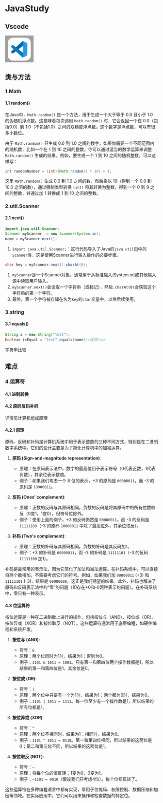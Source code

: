 # JavaStudy

##  Vscode

![image-20231223025128486](assets/image-20231223025128486.png)



## 类与方法

### 1.Math

#### 1.1 random()

在Java中，`Math.random()` 是一个方法，用于生成一个大于等于 0.0 且小于 1.0 的伪随机浮点数。这意味着每次调用 `Math.random()` 时，它会返回一个在 0.0（包括0.0）到 1.0（不包括1.0）之间的双精度浮点数。这个数字是浮点数，可以有很多小数位。

由于 `Math.random()` 只生成 0.0 到 1.0 之间的数字，如果你需要一个不同范围内的随机数，比如一个在 1 到 10 之间的整数，你可以通过适当的数学运算来调整 `Math.random()` 生成的结果。例如，要生成一个 1 到 10 之间的随机整数，可以这样写：

```java
int randomNumber = (int)(Math.random() * 10) + 1;
```

这里 `Math.random()` 生成 0.0 到 1.0 之间的数，然后乘以 10（得到一个 0.0 到 10.0 之间的数），通过强制类型转换 `(int)` 将其转换为整数，得到一个 0 到 9 之间的整数，并通过加 1 转换成 1 到 10 之间的整数。



### 2.util.Scanner

#### 2.1 next()

```java
import java.util.Scanner;
Scanner myScanner  = new Scanner(System.in);
name = myScanner.next();
```

1. `import java.util.Scanner;`：这行代码导入了Java的`java.util`包中的`Scanner`类，这是使用Scanner进行输入操作的必要步骤。

```java
char key = myScanner.next().charAt(0);
```

1. `myScanner`是一个Scanner对象，通常用于从标准输入(System.in)或其他输入源中读取用户输入。
2. `myScanner.next()`会读取一个字符串（或标记），然后`.charAt(0)`会获取这个字符串的第一个字符。
3. 最终，第一个字符被存储在名为`key`的`char`变量中，以供后续使用。

### 3.string

#### 3.1 equals()

```java
String a = new String("test");
boolean isEqual = "test".equals(name)//返回true
```

字符串比较





## 难点

### 4.运算符

#### 4.1 进制转换



#### 4.2 原码反码补码

详情见计算机组成原理

#### 4.2.1 原理

原码、反码和补码是计算机系统中用于表示整数的三种不同方式，特别是在二进制数字系统中。它们的设计主要是为了简化计算机中的加减运算。

1. **原码 (Sign-and-magnitude representation)**: 
   - 原理：在原码表示法中，数字的最高位用于表示符号（0代表正数，1代表负数），其余位表示数值。
   - 例子：如果我们考虑一个 8 位的表示，+3 的原码是 `00000011`，而 -3 的原码是 `10000011`。

2. **反码 (Ones' complement)**:
   - 原理：正数的反码与其原码相同。负数的反码是将其原码中的所有位数取反（0变1，1变0），但符号位除外。
   - 例子：使用上面的例子，+3 的反码仍然是 `00000011`，而 -3 的反码是 `11111100`（-3 的原码 `10000011` 中除了最高位外，其余位取反）。

3. **补码 (Two's complement)**:
   - 原理：正数的补码与其原码相同。负数的补码是其反码加1。
   - 例子：+3 的补码是 `00000011`，而 -3 的补码是 `11111101`（-3 的反码 `11111100` 加1）。

补码是最常用的表示法，因为它简化了加法和减法运算。在补码系统中，可以直接将两个数相加，不需要考虑它们的符号。例如，如果我们加 `00000011` (+3) 和 `11111101` (-3)，结果是 `00000000`，这正是我们期望的结果。此外，补码也解决了原码和反码表示法中的“零”的问题（即存在+0和-0两种表示的问题）。在补码系统中，零只有一种表示。

#### 4.3 位运算符

按位运算是一种在二进制数上进行的操作，包括按位与（AND）、按位或（OR）、按位异或（XOR）和按位取反（NOT）。这些运算符通常用于底层编程，如硬件编程和系统开发。

1. **按位与 (AND)**:
   - 符号：`&`
   - 原理：两个位同时为1时，结果为1；否则为0。
   - 例子：`1101 & 1011 = 1001`。只有第一和第四位两个操作数都是1，所以结果的第一和第四位是1，其余位是0。

2. **按位或 (OR)**:
   - 符号：`|`
   - 原理：两个位中只要有一个为1时，结果为1；两个都为0时，结果为0。
   - 例子：`1101 | 1011 = 1111`。每一位至少有一个操作数是1，所以结果的所有位都是1。

3. **按位异或 (XOR)**:
   - 符号：`^`
   - 原理：两个位不相同时，结果为1；相同时，结果为0。
   - 例子：`1101 ^ 1011 = 0110`。第一和第四位相同，所以结果的这两位是0；第二和第三位不同，所以结果的这两位是1。

4. **按位取反 (NOT)**:
   - 符号：`~`
   - 原理：将每个位的值反转；1变为0，0变为1。
   - 例子：`~1101 = 0010`（假设我们只考虑4位）。每个位都反转了。

这些运算符在多种编程语言中都有实现，常用于位掩码、权限控制、数据压缩和加密等领域。在实际应用中，它们可以用来操作和检查数据的特定位。















